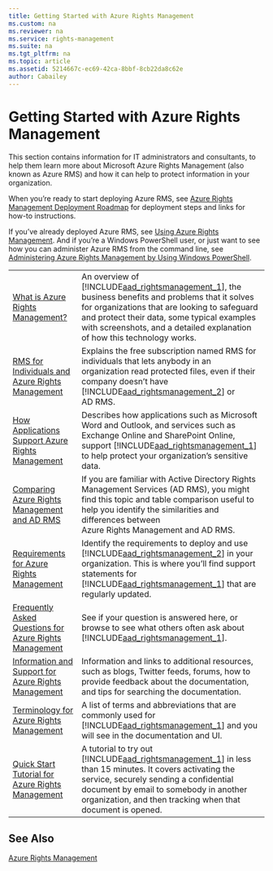 ```yaml
---
title: Getting Started with Azure Rights Management
ms.custom: na
ms.reviewer: na
ms.service: rights-management
ms.suite: na
ms.tgt_pltfrm: na
ms.topic: article
ms.assetid: 5214667c-ec69-42ca-8bbf-8cb22da8c62e
author: Cabailey
---
```

# Getting Started with Azure Rights Management
This section contains information for IT administrators and consultants, to help them learn more about Microsoft Azure Rights Management (also known as Azure RMS) and how it can help to protect information in your organization.

When you’re ready to start deploying Azure RMS, see [Azure Rights Management Deployment Roadmap](../Topic/Azure-Rights-Management-Deployment-Roadmap.md) for deployment steps and links for how-to instructions.

If you’ve already deployed Azure RMS, see [Using Azure Rights Management](../Topic/Using-Azure-Rights-Management.md). And if you’re a Windows PowerShell user, or just want to see how you can administer Azure RMS from the command line, see [Administering Azure Rights Management by Using Windows PowerShell](../Topic/Administering-Azure-Rights-Management-by-Using-Windows-PowerShell.md).

|||
|-|-|
|[What is Azure Rights Management?](../Topic/What-is-Azure-Rights-Management-.md)|An overview of [!INCLUDE[aad_rightsmanagement_1](../Token/aad_rightsmanagement_1_md.md)], the business benefits and problems that it solves for organizations that are looking to safeguard and protect their data, some typical examples with screenshots, and a detailed explanation of how this technology works.|
|[RMS for Individuals and Azure Rights Management](../Topic/RMS-for-Individuals-and-Azure-Rights-Management.md)|Explains the free subscription named RMS for individuals that lets anybody in an organization read protected files, even if their company doesn’t have [!INCLUDE[aad_rightsmanagement_2](../Token/aad_rightsmanagement_2_md.md)] or AD RMS.|
|[How Applications Support Azure Rights Management](../Topic/How-Applications-Support-Azure-Rights-Management.md)|Describes how applications such as Microsoft Word and Outlook, and services such as Exchange Online and SharePoint Online, support [!INCLUDE[aad_rightsmanagement_1](../Token/aad_rightsmanagement_1_md.md)] to help protect your organization’s sensitive data.|
|[Comparing Azure Rights Management and AD RMS](../Topic/Comparing-Azure-Rights-Management-and-AD-RMS.md)|If you are familiar with Active Directory Rights Management Services (AD RMS), you might find this topic and table comparison useful to help you identify the similarities and differences between Azure Rights Management and AD RMS.|
|[Requirements for Azure Rights Management](../Topic/Requirements-for-Azure-Rights-Management.md)|Identify the requirements to deploy and use [!INCLUDE[aad_rightsmanagement_2](../Token/aad_rightsmanagement_2_md.md)] in your organization. This is where you’ll find support statements for [!INCLUDE[aad_rightsmanagement_1](../Token/aad_rightsmanagement_1_md.md)] that are regularly updated.|
|[Frequently Asked Questions for Azure Rights Management](../Topic/Frequently-Asked-Questions-for-Azure-Rights-Management.md)|See if your question is answered here, or browse to see what others often ask about [!INCLUDE[aad_rightsmanagement_1](../Token/aad_rightsmanagement_1_md.md)].|
|[Information and Support for Azure Rights Management](../Topic/Information-and-Support-for-Azure-Rights-Management.md)|Information and links to additional resources, such as blogs, Twitter feeds, forums, how to provide feedback about the documentation, and tips for searching the documentation.|
|[Terminology for Azure Rights Management](../Topic/Terminology-for-Azure-Rights-Management.md)|A list of terms and abbreviations that are commonly used for [!INCLUDE[aad_rightsmanagement_1](../Token/aad_rightsmanagement_1_md.md)] and you will see in the documentation and UI.|
|[Quick Start Tutorial for Azure Rights Management](../Topic/Quick-Start-Tutorial-for-Azure-Rights-Management.md)|A tutorial to try out [!INCLUDE[aad_rightsmanagement_1](../Token/aad_rightsmanagement_1_md.md)] in less than 15 minutes. It covers activating the service, securely sending a confidential document by email to somebody in another organization, and then tracking when that document is opened.|

## See Also
[Azure Rights Management](../Topic/Azure-Rights-Management.md)

